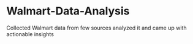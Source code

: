 # Walmart-Data-Analysis
Collected Walmart data from few sources analyzed it and came up with actionable insights
